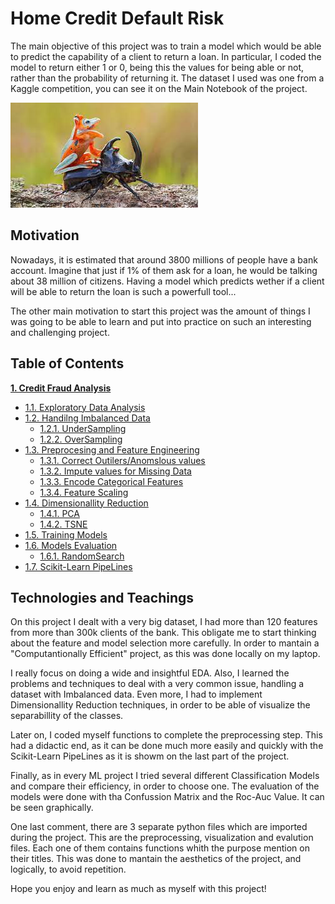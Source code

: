# Home Credit Default Risk

The main objective of this project was to train a model which would be able to predict the capability of a client to return a loan. In particular, I coded the model to return either 1 or 0, being this the values for being able or not, rather than the probability of returning it. The dataset I used was one from a Kaggle competition, you can see it on the Main Notebook of the project.

![Alt ](img/a_upa.jpeg "Title")
## Motivation

Nowadays, it is estimated that around 3800 millions of people have a bank account. Imagine that just if 1% of them ask for a loan, he would be talking about 38 million of citizens. Having a model which predicts wether if a client will be able to return the loan is such a powerfull tool... 

The other main motivation to start this project was the amount of things I was going to be able to learn and put into practice on such an interesting and challenging project.

## Table of Contents


**[1. Credit Fraud Analysis](#heading--1)**

  * [1.1. Exploratory Data Analysis](#heading--1-1)
  * [1.2. Handilng Imbalanced Data](#heading--1-2)
    * [1.2.1. UnderSampling](#heading--2-1-1)
    * [1.2.2. OverSampling](#heading--2-1-1)
  *  [1.3. Preprocesing and Feature Engineering](#heading--1-2)
     * [1.3.1. Correct Outilers/Anomslous values](#heading--2-1-1)
     * [1.3.2. Impute values for Missing Data](#heading--2-1-1)
     * [1.3.3. Encode Categorical Features](#heading--2-1-1)
     * [1.3.4. Feature Scaling](#heading--2-1-1)
  * [1.4. Dimensionallity Reduction](#heading--1-2)
    * [1.4.1. PCA](#heading--2-1-1)
    * [1.4.2. TSNE](#heading--2-1-1)
  *  [1.5. Training Models](#heading--1-2)
  *  [1.6. Models Evaluation](#heading--1-2)
     * [1.6.1. RandomSearch](#heading--2-1-1)
* [1.7. Scikit-Learn PipeLines](#heading--2-1-1)

## Technologies and Teachings

On this project I dealt with a very big dataset, I had more than 120 features from more than 300k clients of the bank. This obligate me to start thinking about the feature and model selection more carefully. In order to mantain a "Computantionally Efficient" project, as this was done locally on my laptop. 

I really focus on doing a wide and insightful EDA. Also, I learned the problems and techniques to deal with a very common issue, handling a dataset with Imbalanced data.
Even more, I had to implement Dimensionallity Reduction techniques, in order to be able of visualize the separabillity of the classes.

Later on, I coded myself functions to complete the preprocessing step. This had a didactic end, as it can be done much more easily and quickly with the Scikit-Learn PipeLines as it is showm on the last part of the project. 

Finally, as in every ML project I tried several different Classification Models and compare their efficiency, in order to choose one. The evaluation of the models were done with tha Confussion Matrix and the Roc-Auc Value. It can be seen graphically.

One last comment, there are 3 separate python files which are imported during the project. This are the preprocessing, visualization and evalution files. Each one of them contains functions whith the purpose mention on their titles. This was done to mantain the aesthetics of the project, and logically, to avoid repetition.

Hope you enjoy and learn as much as myself with this project!

